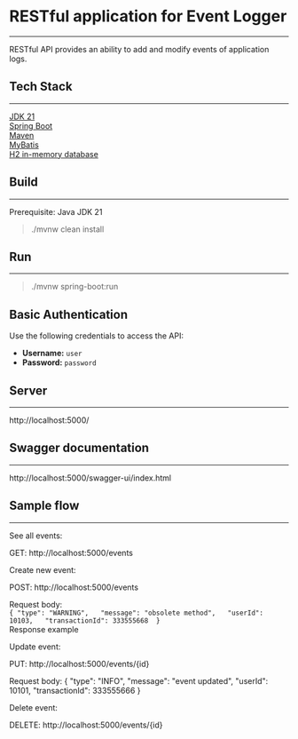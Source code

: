 # RESTful application for Event Logger

---

RESTful API provides an ability to add and modify events of application logs.

## **Tech Stack**

---

[JDK 21](https://www.oracle.com/java/technologies/downloads/#java21)  
[Spring Boot](https://spring.io/projects/spring-boot)  
[Maven](https://maven.apache.org/)  
[MyBatis](https://mybatis.org/mybatis-3/)  
[H2 in-memory database](https://www.h2database.com/html/main.html)

## **Build**

---

Prerequisite: Java JDK 21
> ./mvnw clean install

## **Run**

---

> ./mvnw spring-boot:run

## **Basic Authentication**

Use the following credentials to access the API:

- **Username:** `user`
- **Password:** `password`

## **Server**

---

http://localhost:5000/

## **Swagger documentation**

---

http://localhost:5000/swagger-ui/index.html

## **Sample flow**

---

See all events:

GET: http://localhost:5000/events

Create new event:

POST: http://localhost:5000/events
    
Request body:  
    ```
    {
    "type": "WARNING",  
    "message": "obsolete method",  
    "userId": 10103,  
    "transactionId": 333555668 
    }
    ```  
Response example

Update event:

PUT: http://localhost:5000/events/{id}

Request body:
{
    "type": "INFO",
    "message": "event updated",
    "userId": 10101,
    "transactionId": 333555666
    }

Delete event:

DELETE: http://localhost:5000/events/{id}
